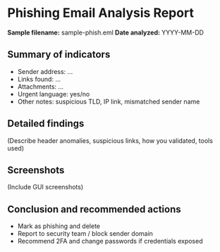 # Phishing Email Analysis Report

**Sample filename:** sample-phish.eml
**Date analyzed:** YYYY-MM-DD

## Summary of indicators
- Sender address: ...
- Links found: ...
- Attachments: ...
- Urgent language: yes/no
- Other notes: suspicious TLD, IP link, mismatched sender name

## Detailed findings
(Describe header anomalies, suspicious links, how you validated, tools used)

## Screenshots
(Include GUI screenshots)

## Conclusion and recommended actions
- Mark as phishing and delete
- Report to security team / block sender domain
- Recommend 2FA and change passwords if credentials exposed
